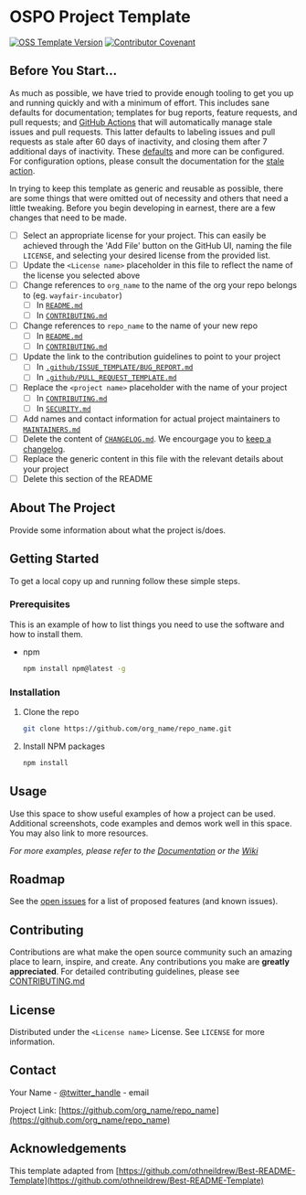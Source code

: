 # OSPO Project Template

[![OSS Template Version](https://img.shields.io/badge/OSS%20Template-0.3.1-7f187f.svg)](https://github.com/wayfair-incubator/oss-template/blob/main/CHANGELOG.md)
[![Contributor Covenant](https://img.shields.io/badge/Contributor%20Covenant-2.0-4baaaa.svg)](CODE_OF_CONDUCT.md)

## Before You Start...

As much as possible, we have tried to provide enough tooling to get you up and running quickly and with a minimum of effort. This includes sane defaults for documentation; templates for bug reports, feature requests, and pull requests; and [GitHub Actions](https://github.com/features/actions) that will automatically manage stale issues and pull requests. This latter defaults to labeling issues and pull requests as stale after 60 days of inactivity, and closing them after 7 additional days of inactivity. These [defaults](.github/workflows/stale.yml) and more can be configured. For configuration options, please consult the documentation for the [stale action](https://github.com/actions/stale).

In trying to keep this template as generic and reusable as possible, there are some things that were omitted out of necessity and others that need a little tweaking. Before you begin developing in earnest, there are a few changes that need to be made.

- [ ] Select an appropriate license for your project. This can easily be achieved through the 'Add File' button on the GitHub UI, naming the file `LICENSE`, and selecting your desired license from the provided list.
- [ ] Update the `<License name>` placeholder in this file to reflect the name of the license you selected above
- [ ] Change references to `org_name` to the name of the org your repo belongs to (eg. `wayfair-incubator`)
   - [ ] In [`README.md`](README.md)
   - [ ] In [`CONTRIBUTING.md`](CONTRIBUTING.md)
- [ ] Change references to `repo_name` to the name of your new repo
   - [ ] In [`README.md`](README.md)
   - [ ] In [`CONTRIBUTING.md`](CONTRIBUTING.md)
- [ ] Update the link to the contribution guidelines to point to your project
   - [ ] In [`.github/ISSUE_TEMPLATE/BUG_REPORT.md`](.github/ISSUE_TEMPLATE/BUG_REPORT.md)
   - [ ] In [`.github/PULL_REQUEST_TEMPLATE.md`](.github/PULL_REQUEST_TEMPLATE.md)
- [ ] Replace the `<project name>` placeholder with the name of your project
   - [ ] In [`CONTRIBUTING.md`](CONTRIBUTING.md)
   - [ ] In [`SECURITY.md`](SECURITY.md)
- [ ] Add names and contact information for actual project maintainers to [`MAINTAINERS.md`](MAINTAINERS.md)
- [ ] Delete the content of [`CHANGELOG.md`](CHANGELOG.md). We encourgage you to [keep a changelog](https://keepachangelog.com/en/1.0.0/).
- [ ] Replace the generic content in this file with the relevant details about your project
- [ ] Delete this section of the README

## About The Project

Provide some information about what the project is/does.


## Getting Started

To get a local copy up and running follow these simple steps.


### Prerequisites

This is an example of how to list things you need to use the software and how to install them.
* npm
  ```sh
  npm install npm@latest -g
  ```

### Installation

1. Clone the repo
   ```sh
   git clone https://github.com/org_name/repo_name.git
   ```
2. Install NPM packages
   ```sh
   npm install
   ```


## Usage

Use this space to show useful examples of how a project can be used. Additional screenshots, code examples and demos work well in this space. You may also link to more resources.

_For more examples, please refer to the [Documentation](https://example.com) or the [Wiki](https://github.com/org_name/repo_name/wiki)_


## Roadmap

See the [open issues](https://github.com/org_name/repo_name/issues) for a list of proposed features (and known issues).


## Contributing

Contributions are what make the open source community such an amazing place to learn, inspire, and create. Any contributions you make are **greatly appreciated**. For detailed contributing guidelines, please see [CONTRIBUTING.md](CONTRIBUTING.md)


## License

Distributed under the `<License name>` License. See `LICENSE` for more information.


## Contact

Your Name - [@twitter_handle](https://twitter.com/twitter_handle) - email

Project Link: [https://github.com/org_name/repo_name](https://github.com/org_name/repo_name)

## Acknowledgements

This template adapted from
[https://github.com/othneildrew/Best-README-Template](https://github.com/othneildrew/Best-README-Template)

